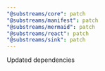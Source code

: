 ```yaml
---
"@substreams/core": patch
"@substreams/manifest": patch
"@substreams/mermaid": patch
"@substreams/react": patch
"@substreams/sink": patch
---
```


Updated dependencies
